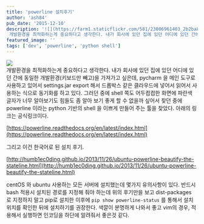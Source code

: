 ```yaml
---
title: 'powerline 설치후기'
author: 'ash84'
pub_date: '2015-12-10'
description: '![](https://farm1.staticflickr.com/581/23006961403_2b2ba85903_b.jpg)  
 개발환경을 최적화하는게 중요하다고 생각한다. 내가 회사에 있던 집에 있던 어디에 있던 간에 동일한 개발환경(키보드만 빼고)을 가져가고 싶은데, pycharm 을 메인 도구로 사용하고 있어서 settings.jar export 해서 드롭박스 같은 클라우드에 넣어서 읽어서 사용하는 식으로 동기화를 하고 있다. 그러던 중에 shell 쪽도 어두컴컴한 화면에 파란색 글자가 너무 알아보기도 힘들도 좀 알아 보기'
featured_image: ''
tags: ['dev', 'powerline', 'python shell']
---
```



![](https://farm1.staticflickr.com/581/23006961403_2b2ba85903_b.jpg)  
 개발환경을 최적화하는게 중요하다고 생각한다. 내가 회사에 있던 집에 있던 어디에 있던 간에 동일한 개발환경(키보드만 빼고)을 가져가고 싶은데, pycharm 을 메인 도구로 사용하고 있어서 settings.jar export 해서 드롭박스 같은 클라우드에 넣어서 읽어서 사용하는 식으로 동기화를 하고 있다. 그러던 중에 shell 쪽도 어두컴컴한 화면에 파란색 글자가 너무 알아보기도 힘들도 좀 알아 보기 좋게 할 수 없을까 싶어서 찾던 중에 powerline 이라는 python 기반의 shell 을 이쁘게 만들어 주는 툴을 찾았다. 아래의 링크는 공식링크이다.

[https://powerline.readthedocs.org/en/latest/index.html](https://powerline.readthedocs.org/en/latest/index.html)

그리고 이건 한국어로 된 설치 후기.

[http://humb1ec0ding.github.io/2013/11/26/ubuntu-powerline-beautify-the-stateline.html](http://humb1ec0ding.github.io/2013/11/26/ubuntu-powerline-beautify-the-stateline.html)

centOS 와 ubuntu 사용하는 모든 서버에 설치했는데 몇가지 유의사항이 있다. 반드시 bash 적용시 설치된 경로를 지정해 줘야 하는데 위의 후기만을 보고 dist-packages 로 지정하지 말고 pip로 설치한 이후에 `pip show powerline-status` 를 통해서 설치 위치를 확인한 뒤에 설치하기를 권장한다. 색깔이 분명하게 나와서 좋고 vim의 경우, 적용해서 실행하면 인코딩을 하단에 알려줘서 좋은것 같다.



